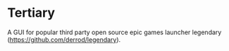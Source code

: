 # Tertiary

A GUI for popular third party open source epic games launcher legendary (https://github.com/derrod/legendary).
